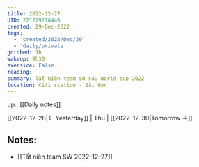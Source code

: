 ```yaml
---
title: 2022-12-27
UID: 221229214446
created: 29-Dec-2022
tags:
  - 'created/2022/Dec/29'
  - 'daily/private'
gotobed: 1h
wakeup: 8h30
exersice: False
reading:
summary: Tất niên team SW sau World cup 2022
location: Citi station - Sài Gòn
---
```

up:: [[Daily notes]]

[[2022-12-28|<- Yesterday]] | Thu | [[2022-12-30|Tomorrow ->]]

## Notes:

- [[Tất niên team SW 2022-12-27]]
